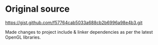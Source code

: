 # Original source
https://gist.github.com/f57764cab5033a688cb2b6996a98e4b3.git

Made changes to project include & linker dependencies as per the latest OpenGL libraries. 